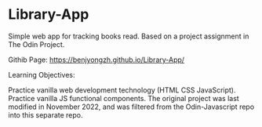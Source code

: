 # Library-App
Simple web app for tracking books read. Based on a project assignment in The Odin Project.

Githib Page: https://benjyongzh.github.io/Library-App/

Learning Objectives:

Practice vanilla web development technology (HTML CSS JavaScript).
Practice vanilla JS functional components.
The original project was last modified in November 2022, and was filtered from the Odin-Javascript repo into this separate repo.
